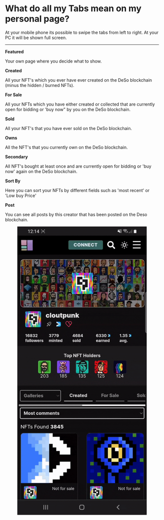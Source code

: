 # What do all my Tabs mean on my personal page?

At your mobile phone its possible to swipe the tabs from left to right. At your PC it will be shown full screen.

****

**Featured**

Your own page where you decide what to show.

&#x20;

**Created**

All your NFT's which you ever have ever created on the DeSo blockchain (minus the hidden / burned NFTs).

&#x20;

**For Sale**

All your NFTs which you have either created or collected that are currently open for bidding or 'buy now" by you on the DeSo blockchain.

&#x20;

**Sold**

All your NFT's that you have ever sold on the DeSo blockchain.

&#x20;

**Owns**

All the NFT's that you currently own on the DeSo blockchain.

&#x20;

**Secondary**

All NFT's bought at least once and are currently open for bidding or 'buy now' again on the DeSo blockchain.



**Sort By**

Here you can sort your NFTs by different fields such as 'most recent' or 'Low buy Price'



**Post**

You can see all posts by this creator that has been posted on the Deso blockchain.&#x20;



<figure><img src="../../.gitbook/assets/Tabs GIF.gif" alt=""><figcaption></figcaption></figure>



